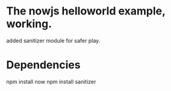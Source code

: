 
The nowjs helloworld example, working.
========================================

added sanitizer module for safer play.

Dependencies
=======================================

npm install now
npm install sanitizer
